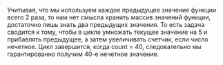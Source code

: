 Учитывая, что мы используем каждое предыдущее значение функции всего 2 раза, то нам нет смысла хранить массив значений функции, достаточно лишь знать два предыдущих значения. То есть задача сводится к тому, чтобы в цикле умножать текущее значение на 5 и прибавлять предыдущее, а затем увеличивать счетчик, если число нечетное.
Цикл завершится, когда count = 40, следовательно мы гарантированно получим 40-е нечетное значение.
